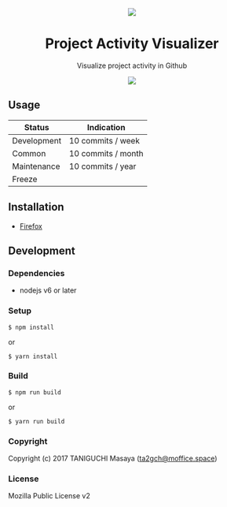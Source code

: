 <div align="center">
    <img src="https://github.com/ta2gch/ProjectActivityVisualizer/raw/master/icons/icon-96.png">
    <h1>Project Activity Visualizer</h1>
    <p>Visualize project activity in Github</p>
    <a href="https://travis-ci.org/ta2gch/ProjectActivityVisualizer">
        <img src="https://travis-ci.org/ta2gch/ProjectActivityVisualizer.svg?branch=master">
    </a>
</div>

## Usage

| Status      | Indication         |
|-------------|--------------------|
| Development | 10 commits / week  |
| Common      | 10 commits / month |
| Maintenance | 10 commits / year  |
| Freeze      |                    |

## Installation

- [Firefox]()

## Development

### Dependencies

- nodejs v6 or later

### Setup

```
$ npm install
```

or

```
$ yarn install
```

### Build

```
$ npm run build
```

or

```
$ yarn run build
```

### Copyright

Copyright (c) 2017 TANIGUCHI Masaya (ta2gch@moffice.space)

### License

Mozilla Public License v2
